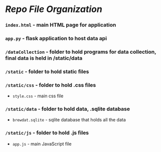 # *Repo File Organization*

###  `index.html` - main HTML page for application
###  `app.py` - flask application to host data api
###  `/dataCollection` - folder to hold programs for data collection, final data is held in /static/data
###  `/static` - folder to hold static files
### `/static/css` - folder to hold .css files
- `style.css` - main css file
### `/static/data` - folder to hold data, .sqlite database
- `brewdat.sqlite` - sqlite database that holds all the data
### `/static/js` - folder to hold .js files
- `app.js` - main JavaScript file